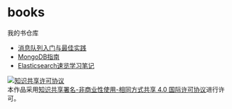 # books

我的书仓库

- [消息队列入门与最佳实践](./消息队列入门与最佳实践/README.md)
- [MongoDB指南](MongoDB指南/README.md)
- [Elasticsearch速览学习笔记](Elasticsearch速览学习笔记/Elasticsearch速览学习笔记.md)

<a rel="license" href="http://creativecommons.org/licenses/by-nc-sa/4.0/"><img alt="知识共享许可协议" style="border-width:0" src="https://i.creativecommons.org/l/by-nc-sa/4.0/88x31.png" /></a><br />本作品采用<a rel="license" href="http://creativecommons.org/licenses/by-nc-sa/4.0/deed.zh">知识共享署名-非商业性使用-相同方式共享 4.0 国际许可协议</a>进行许可。
